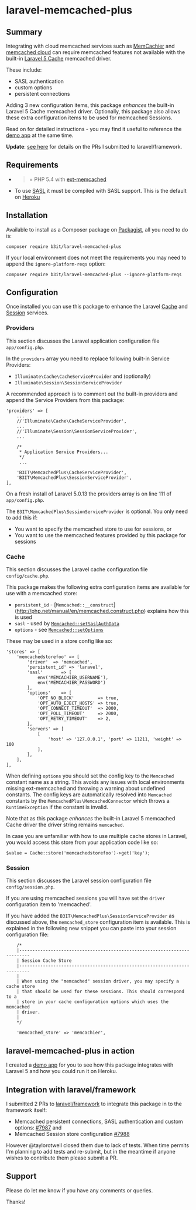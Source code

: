 # laravel-memcached-plus

## Summary

Integrating with cloud memcached services such as [MemCachier](https://www.memcachier.com/) and
[memcached cloud](https://redislabs.com/memcached-cloud) can require memcached features not available
with the built-in [Laravel 5 Cache](http://laravel.com/docs/5.0/cache) memcached driver.

These include:

* SASL authentication 
* custom options
* persistent connections

Adding 3 new configuration items, this package _enhances_ the built-in Laravel 5 Cache memcached driver.
Optionally, this package also allows these extra configuration items to be used for memcached
Sessions.

Read on for detailed instructions - you may find it useful to reference the
[demo app](https://github.com/b3it/laravel-memcached-plus-app) at the same time.

__Update__: [see here](#user-content-integration-with-laravelframework) for details on the PRs I submitted to laravel/framework.

## Requirements

* >= PHP 5.4 with [ext-memcached](http://php.net/manual/en/book.memcached.php)
* To use [SASL](http://docs.php.net/manual/en/memcached.setsaslauthdata.php) it must be compiled with
SASL support. This is the default on [Heroku](https://devcenter.heroku.com/articles/php-support)

## Installation

Available to install as a Composer package on
[Packagist](https://packagist.org/packages/b3it/laravel-memcached-plus), all you need to do is:

`composer require b3it/laravel-memcached-plus`

If your local environment does not meet the requirements you may need to append the
`ignore-platform-reqs` option:

`composer require b3it/laravel-memcached-plus --ignore-platform-reqs`

## Configuration

Once installed you can use this package to enhance the Laravel
[Cache](http://laravel.com/docs/5.0/cache) and [Session](http://laravel.com/docs/5.0/session)
services.

### Providers

This section discusses the Laravel application configuration file `app/config.php`.

In the `providers` array you need to replace following built-in Service Providers:

 * `Illuminate\Cache\CacheServiceProvider` and (optionally)
 * `Illuminate\Session\SessionServiceProvider`

A recommended approach is to comment out the built-in providers and append the
Service Providers from this package:

```
'providers' => [
    ...
    //'Illuminate\Cache\CacheServiceProvider',
    ...
    //'Illuminate\Session\SessionServiceProvider',
    ...

    /*
     * Application Service Providers...
     */
     ...

    'B3IT\MemcachedPlus\CacheServiceProvider',
    'B3IT\MemcachedPlus\SessionServiceProvider',
],
```

On a fresh install of Laravel 5.0.13 the providers array is on line 111 of `app/config.php`.

The `B3IT\MemcachedPlus\SessionServiceProvider` is optional. You only need to add this if:

* You want to specify the memcached store to use for sessions, or
* You want to use the memcached features provided by this package for sessions

### Cache

This section discusses the Laravel cache configuration file `config/cache.php`.

This package makes the following extra configuration items are available for use with a memcached store:

* `persistent_id` - [`Memcached::__construct`] (http://php.net/manual/en/memcached.construct.php)
explains how this is used
* `sasl` - used by [`Memcached::setSaslAuthData`](http://php.net/manual/en/memcached.setsaslauthdata.php)
* `options` - see [`Memcached::setOptions`](http://php.net/manual/en/memcached.setoptions.php)

These may be used in a store config like so:

```
'stores' => [
    'memcachedstorefoo' => [
        'driver'  => 'memcached',
        'persistent_id' => 'laravel',
        'sasl'       => [
            env('MEMCACHIER_USERNAME'),
            env('MEMCACHIER_PASSWORD')
        ],
        'options'    => [
            'OPT_NO_BLOCK'         => true,
            'OPT_AUTO_EJECT_HOSTS' => true,
            'OPT_CONNECT_TIMEOUT'  => 2000,
            'OPT_POLL_TIMEOUT'     => 2000,
            'OPT_RETRY_TIMEOUT'    => 2,
        ],
        'servers' => [
            [
                'host' => '127.0.0.1', 'port' => 11211, 'weight' => 100
            ],
        ],
    ],
],
```

When defining `options` you should set the config key to the `Memcached` constant name as a string.
This avoids any issues with local environments missing ext-memcached and throwing a warning about
undefined constants. The config keys are automatically resolved into `Memcached` constants by the
`MemcachedPlus\MemcachedConnector` which throws a `RuntimeException` if the constant is invalid.

Note that as this package _enhances_ the built-in Laravel 5 memcached Cache driver the driver string
remains `memcached`.

In case you are unfamiliar with how to use multiple cache stores in Laravel, you would access
this store from your application code like so:

```
$value = Cache::store('memcachedstorefoo')->get('key');
```

### Session

This section discusses the Laravel session configuration file `config/session.php`.

If you are using memcached sessions you will have set the `driver` configuration item to 'memcached'.

If you have added the `B3IT\MemcachedPlus\SessionServiceProvider` as discussed above, the
`memcached_store` configuration item is available. This is explained in the following new snippet
you can paste into your session configuration file:

```
    /*
    |--------------------------------------------------------------------------
    | Session Cache Store
    |--------------------------------------------------------------------------
    |
    | When using the "memcached" session driver, you may specify a cache store
    | that should be used for these sessions. This should correspond to a
    | store in your cache configuration options which uses the memcached
    | driver.
    |
    */

    'memcached_store' => 'memcachier',
```

## laravel-memcached-plus in action

I created a [demo app](https://github.com/b3it/laravel-memcached-plus-app) for you to see
how this package integrates with Laravel 5 and how you could run it on Heroku.


## Integration with laravel/framework

I submitted 2 PRs to [laravel/framework](https://github.com/laravel/framework) to integrate this package in to the framework itself:
* Memcached persistent connections, SASL authentication and custom options: [#7987](https://github.com/laravel/framework/pull/7987) and
* Memcached Session store configuration [#7988](https://github.com/laravel/framework/pull/7988)

However @taylorotwell closed them due to lack of tests. When time permits I'm planning to add tests and re-submit, but in the meantime if anyone wishes to contribute them please submit a PR.

## Support

Please do let me know if you have any comments or queries.

Thanks!
